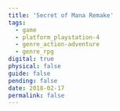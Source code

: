 ```yaml
---
title: 'Secret of Mana Remake'
tags:
  - game
  - platform_playstation-4
  - genre_action-adventure
  - genre_rpg
digital: true
physical: false
guide: false
pending: false
date: 2018-02-17
permalink: false
---
```

